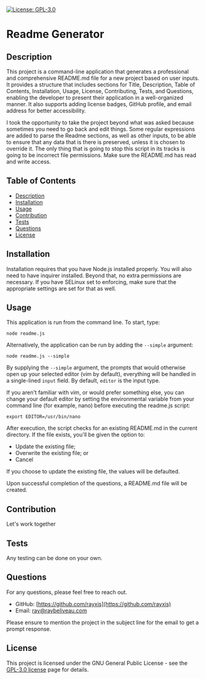 [![License: GPL-3.0](https://img.shields.io/badge/License-GPLv3-blue.svg)](https://opensource.org/licenses/GPL-3.0)

# Readme Generator

## Description

This project is a command-line application that generates a professional and comprehensive README.md file for a new
project based on user inputs. It provides a structure that includes sections for Title, Description, Table of Contents,
Installation, Usage, License, Contributing, Tests, and Questions, enabling the developer to present their application in
a well-organized manner. It also supports adding license badges, GitHub profile, and email address for better
accessibility.

I took the opportunity to take the project beyond what was asked because sometimes you need to go back and edit 
things. Some regular expressions are added to parse the Readme sections, as well as other inputs, to be able to 
ensure that any data that is there is preserved, unless it is chosen to override it. The only thing that is going to 
stop this script in its tracks is going to be incorrect file permissions. Make sure the README.md has read and write 
access.


## Table of Contents

- [Description](#description)
- [Installation](#installation)
- [Usage](#usage)
- [Contribution](#contribution)
- [Tests](#tests)
- [Questions](#questions)
- [License](#license)

## Installation

Installation requires that you have Node.js installed properly. You will also need to have inquirer installed. 
Beyond that, no extra permissions are necessary. If you have SELinux set to enforcing, make sure that the 
appropriate settings are set for that as well.


## Usage

This application is run from the command line. To start, type:

```shell
node readme.js
```

Alternatively, the application can be run by adding the `--simple` argument:

```shell
node readme.js --simple
```

By supplying the `--simple` argument, the prompts that would otherwise open up your selected editor (vim by default),
everything will be handled in a single-lined `input` field. By default, `editor` is the input type.

If you aren't familiar with vim, or would prefer something else, you can change your default editor by setting the 
environmental variable from your command line (for example, nano) before executing the readme.js script:

```shell
export EDITOR=/usr/bin/nano
```

After execution, the script checks for an existing README.md in the current directory. If the file exists, you'll be 
given the option to:

- Update the existing file;
- Overwrite the existing file; or
- Cancel

If you choose to update the existing file, the values will be defaulted.

Upon successful completion of the questions, a README.md file will be created.



## Contribution

Let's work together

## Tests

Any testing can be done on your own.


## Questions

For any questions, please feel free to reach out.

- GitHub: [https://github.com/rayxis](https://github.com/rayxis)
- Email: [ray@raybeliveau.com](ray@raybeliveau.com)

Please ensure to mention the project in the subject line for the email to get a prompt response.

## License

This project is licensed under the GNU General Public License - see the [GPL-3.0 license](https://opensource.org/licenses/GPL-3.0) page for details.

